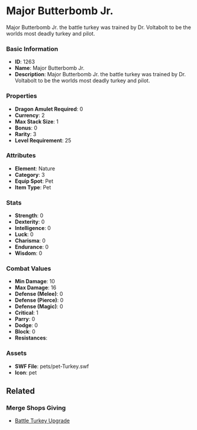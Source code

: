 # Major Butterbomb Jr.

Major Butterbomb Jr. the battle turkey was trained by Dr. Voltabolt to be the worlds most deadly turkey and pilot. 

### Basic Information

- **ID**: 1263
- **Name**: Major Butterbomb Jr.
- **Description**: Major Butterbomb Jr. the battle turkey was trained by Dr. Voltabolt to be the worlds most deadly turkey and pilot. 

### Properties

- **Dragon Amulet Required**: 0
- **Currency**: 2
- **Max Stack Size**: 1
- **Bonus**: 0
- **Rarity**: 3
- **Level Requirement**: 25

### Attributes

- **Element**: Nature
- **Category**: 3
- **Equip Spot**: Pet
- **Item Type**: Pet

### Stats

- **Strength**: 0
- **Dexterity**: 0
- **Intelligence**: 0
- **Luck**: 0
- **Charisma**: 0
- **Endurance**: 0
- **Wisdom**: 0

### Combat Values

- **Min Damage**: 10
- **Max Damage**: 16
- **Defense (Melee)**: 0
- **Defense (Pierce)**: 0
- **Defense (Magic)**: 0
- **Critical**: 1
- **Parry**: 0
- **Dodge**: 0
- **Block**: 0
- **Resistances**: 

### Assets

- **SWF File**: pets/pet-Turkey.swf
- **Icon**: pet

## Related

### Merge Shops Giving

- [Battle Turkey Upgrade](../merge-shops/33-battle-turkey-upgrade.md)

